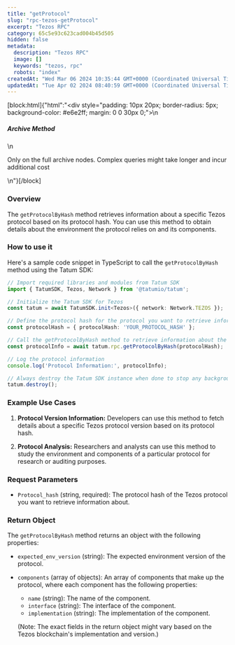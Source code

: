 ```yaml
---
title: "getProtocol"
slug: "rpc-tezos-getProtocol"
excerpt: "Tezos RPC"
category: 65c5e93c623cad004b45d505
hidden: false
metadata: 
  description: "Tezos RPC"
  image: []
  keywords: "tezos, rpc"
  robots: "index"
createdAt: "Wed Mar 06 2024 10:35:44 GMT+0000 (Coordinated Universal Time)"
updatedAt: "Tue Apr 02 2024 08:40:59 GMT+0000 (Coordinated Universal Time)"
---
```

[block:html]{"html":"<div style=\"padding: 10px 20px; border-radius: 5px; background-color: #e6e2ff; margin: 0 0 30px 0;\">\n  <h5>Archive Method</h5>\n  <p>Only on the full archive nodes. Complex queries might take longer and incur additional cost</p>\n</div>"}[/block]

### Overview

The `getProtocolByHash` method retrieves information about a specific Tezos protocol based on its protocol hash. You can use this method to obtain details about the environment the protocol relies on and its components.

### How to use it

Here's a sample code snippet in TypeScript to call the `getProtocolByHash` method using the Tatum SDK:

```typescript
// Import required libraries and modules from Tatum SDK
import { TatumSDK, Tezos, Network } from '@tatumio/tatum';

// Initialize the Tatum SDK for Tezos
const tatum = await TatumSDK.init<Tezos>({ network: Network.TEZOS });

// Define the protocol hash for the protocol you want to retrieve information about
const protocolHash = { protocolHash: 'YOUR_PROTOCOL_HASH' };

// Call the getProtocolByHash method to retrieve information about the protocol
const protocolInfo = await tatum.rpc.getProtocolByHash(protocolHash);

// Log the protocol information
console.log('Protocol Information:', protocolInfo);

// Always destroy the Tatum SDK instance when done to stop any background processes
tatum.destroy();
```

### Example Use Cases

1. **Protocol Version Information:**
   Developers can use this method to fetch details about a specific Tezos protocol version based on its protocol hash.

2. **Protocol Analysis:**
   Researchers and analysts can use this method to study the environment and components of a particular protocol for research or auditing purposes.

### Request Parameters

- `Protocol_hash` (string, required):
  The protocol hash of the Tezos protocol you want to retrieve information about.

### Return Object

The `getProtocolByHash` method returns an object with the following properties:

- `expected_env_version` (string): The expected environment version of the protocol.
- `components` (array of objects): An array of components that make up the protocol, where each component has the following properties:
  - `name` (string): The name of the component.
  - `interface` (string): The interface of the component.
  - `implementation` (string): The implementation of the component.

  (Note: The exact fields in the return object might vary based on the Tezos blockchain's implementation and version.)